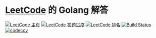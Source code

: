 # [LeetCode](https://leetcode.com) 的 Golang 解答
[![LeetCode 主页](https://img.shields.io/badge/LeetCode-%s-blue.svg)](https://leetcode.com/%s/)
[![LeetCode 答题进度](https://img.shields.io/badge/Progress-%d%%25-blue.svg)](https://leetcode.com/%s/)
[![LeetCode 排名](https://img.shields.io/badge/Ranking-%d-blue.svg)](https://leetcode.com/%s/)
[![Build Status](https://www.travis-ci.org/aQuaYi/LeetCode-in-Golang.svg?branch=master)](https://www.travis-ci.org/aQuaYi/LeetCode-in-Golang)
[![codecov](https://codecov.io/gh/aQuaYi/LeetCode-in-Golang/branch/master/graph/badge.svg)](https://codecov.io/gh/aQuaYi/LeetCode-in-Golang)